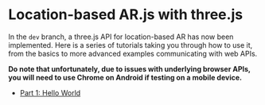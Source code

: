 # Location-based AR.js with three.js

In the `dev` branch, a three.js API for location-based AR has now been implemented. Here is a series of tutorials taking you through how to use it, from the basics to more advanced examples communicating with web APIs. 

**Do note that unfortunately, due to issues with underlying browser APIs, you will need to use Chrome on Android if testing on a mobile device.**

- [Part 1: Hello World](location-based-with-three/part1.md)
